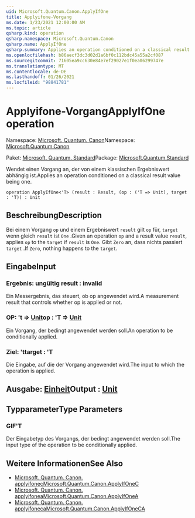 ```yaml
---
uid: Microsoft.Quantum.Canon.ApplyIfOne
title: Applyifone-Vorgang
ms.date: 1/23/2021 12:00:00 AM
ms.topic: article
qsharp.kind: operation
qsharp.namespace: Microsoft.Quantum.Canon
qsharp.name: ApplyIfOne
qsharp.summary: Applies an operation conditioned on a classical result value being one.
ms.openlocfilehash: b86aecf3dc3d02d1a6bf0c112bdc45a55a2cf087
ms.sourcegitcommit: 71605ea9cc630e84e7ef29027e1f0ea06299747e
ms.translationtype: MT
ms.contentlocale: de-DE
ms.lasthandoff: 01/26/2021
ms.locfileid: "98841781"
---
```

# <a name="applyifone-operation"></a><span data-ttu-id="873fe-102">Applyifone-Vorgang</span><span class="sxs-lookup"><span data-stu-id="873fe-102">ApplyIfOne operation</span></span>

<span data-ttu-id="873fe-103">Namespace: [Microsoft. Quantum. Canon](xref:Microsoft.Quantum.Canon)</span><span class="sxs-lookup"><span data-stu-id="873fe-103">Namespace: [Microsoft.Quantum.Canon](xref:Microsoft.Quantum.Canon)</span></span>

<span data-ttu-id="873fe-104">Paket: [Microsoft. Quantum. Standard](https://nuget.org/packages/Microsoft.Quantum.Standard)</span><span class="sxs-lookup"><span data-stu-id="873fe-104">Package: [Microsoft.Quantum.Standard](https://nuget.org/packages/Microsoft.Quantum.Standard)</span></span>


<span data-ttu-id="873fe-105">Wendet einen Vorgang an, der von einem klassischen Ergebniswert abhängig ist.</span><span class="sxs-lookup"><span data-stu-id="873fe-105">Applies an operation conditioned on a classical result value being one.</span></span>

```qsharp
operation ApplyIfOne<'T> (result : Result, (op : ('T => Unit), target : 'T)) : Unit
```


## <a name="description"></a><span data-ttu-id="873fe-106">Beschreibung</span><span class="sxs-lookup"><span data-stu-id="873fe-106">Description</span></span>

<span data-ttu-id="873fe-107">Bei einem Vorgang `op` und einem Ergebniswert `result` gilt `op` für, `target` wenn gleich `result` ist `One` .</span><span class="sxs-lookup"><span data-stu-id="873fe-107">Given an operation `op` and a result value `result`, applies `op` to the `target` if `result` is `One`.</span></span> <span data-ttu-id="873fe-108">Gibt `Zero` an, dass nichts passiert `target` .</span><span class="sxs-lookup"><span data-stu-id="873fe-108">If `Zero`, nothing happens to the `target`.</span></span>

## <a name="input"></a><span data-ttu-id="873fe-109">Eingabe</span><span class="sxs-lookup"><span data-stu-id="873fe-109">Input</span></span>

### <a name="result--__invalidresult__"></a><span data-ttu-id="873fe-110">Ergebnis: __ungültig <Result>__</span><span class="sxs-lookup"><span data-stu-id="873fe-110">result : __invalid<Result>__</span></span>

<span data-ttu-id="873fe-111">Ein Messergebnis, das steuert, ob op angewendet wird.</span><span class="sxs-lookup"><span data-stu-id="873fe-111">A measurement result that controls whether op is applied or not.</span></span>


### <a name="op--t--unit"></a><span data-ttu-id="873fe-112">OP: 't => [Unit](xref:microsoft.quantum.lang-ref.unit)</span><span class="sxs-lookup"><span data-stu-id="873fe-112">op : 'T => [Unit](xref:microsoft.quantum.lang-ref.unit)</span></span> 

<span data-ttu-id="873fe-113">Ein Vorgang, der bedingt angewendet werden soll.</span><span class="sxs-lookup"><span data-stu-id="873fe-113">An operation to be conditionally applied.</span></span>


### <a name="target--t"></a><span data-ttu-id="873fe-114">Ziel: 't</span><span class="sxs-lookup"><span data-stu-id="873fe-114">target : 'T</span></span>

<span data-ttu-id="873fe-115">Die Eingabe, auf die der Vorgang angewendet wird.</span><span class="sxs-lookup"><span data-stu-id="873fe-115">The input to which the operation is applied.</span></span>



## <a name="output--unit"></a><span data-ttu-id="873fe-116">Ausgabe: [Einheit](xref:microsoft.quantum.lang-ref.unit)</span><span class="sxs-lookup"><span data-stu-id="873fe-116">Output : [Unit](xref:microsoft.quantum.lang-ref.unit)</span></span>



## <a name="type-parameters"></a><span data-ttu-id="873fe-117">Typparameter</span><span class="sxs-lookup"><span data-stu-id="873fe-117">Type Parameters</span></span>

### <a name="t"></a><span data-ttu-id="873fe-118">GIF</span><span class="sxs-lookup"><span data-stu-id="873fe-118">'T</span></span>

<span data-ttu-id="873fe-119">Der Eingabetyp des Vorgangs, der bedingt angewendet werden soll.</span><span class="sxs-lookup"><span data-stu-id="873fe-119">The input type of the operation to be conditionally applied.</span></span>

## <a name="see-also"></a><span data-ttu-id="873fe-120">Weitere Informationen</span><span class="sxs-lookup"><span data-stu-id="873fe-120">See Also</span></span>

- [<span data-ttu-id="873fe-121">Microsoft. Quantum. Canon. applyifonec</span><span class="sxs-lookup"><span data-stu-id="873fe-121">Microsoft.Quantum.Canon.ApplyIfOneC</span></span>](xref:Microsoft.Quantum.Canon.ApplyIfOneC)
- [<span data-ttu-id="873fe-122">Microsoft. Quantum. Canon. applyifonea</span><span class="sxs-lookup"><span data-stu-id="873fe-122">Microsoft.Quantum.Canon.ApplyIfOneA</span></span>](xref:Microsoft.Quantum.Canon.ApplyIfOneA)
- [<span data-ttu-id="873fe-123">Microsoft. Quantum. Canon. applyifoneca</span><span class="sxs-lookup"><span data-stu-id="873fe-123">Microsoft.Quantum.Canon.ApplyIfOneCA</span></span>](xref:Microsoft.Quantum.Canon.ApplyIfOneCA)
